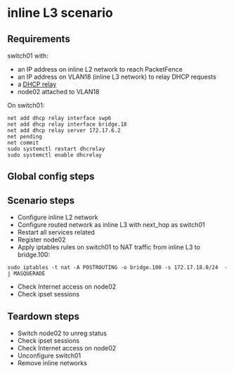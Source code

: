 # inline L3 scenario

## Requirements
switch01 with:
- an IP address on inline L2 network to reach PacketFence
- an IP address on VLAN18 (inline L3 network) to relay DHCP requests
- a [DHCP relay](https://docs.cumulusnetworks.com/cumulus-linux-37/Layer-1-and-Switch-Ports/DHCP-Relays/)
- node02 attached to VLAN18

On switch01:

```
net add dhcp relay interface swp6
net add dhcp relay interface bridge.18
net add dhcp relay server 172.17.6.2
net pending
net commit
sudo systemctl restart dhcrelay
sudo systemctl enable dhcrelay
```

## Global config steps

## Scenario steps
- Configure inline L2 network
- Configure routed network as inline L3 with next_hop as switch01
- Restart all services related
- Register node02
- Apply iptables rules on switch01 to NAT traffic from inline L3 to
  bridge.100:
```
sudo iptables -t nat -A POSTROUTING -o bridge.100 -s 172.17.18.0/24  -j MASQUERADE
```
- Check Internet access on node02
- Check ipset sessions

## Teardown steps
- Switch node02 to unreg status
- Check ipset sessions
- Check Internet access on node02
- Unconfigure switch01
- Remove inline networks
